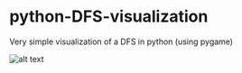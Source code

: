 # python-DFS-visualization
Very simple visualization of a DFS in python (using pygame)

![alt text](https://https://github.com/j00nas/python-DFS-visualization/blob/master/DFS_vis.png?raw=true)

